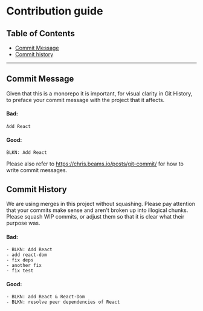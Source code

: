 # Contribution guide

## Table of Contents

* [Commit Message](#commit-message)
* [Commit history](#commit-history)

---

## Commit Message

Given that this is a monorepo it is important, for visual clarity in Git History, to preface your commit message with the project that it affects.

#### Bad:

```
Add React
```

#### Good:

```
BLKN: Add React
```

Please also refer to https://chris.beams.io/posts/git-commit/ for how to write commit messages.

## Commit History

We are using merges in this project without squashing. Please pay attention that your commits make sense and aren't broken up into illogical chunks. Please squash WIP commits, or adjust them so that it is clear what their purpose was.

#### Bad:

```
- BLKN: Add React
- add react-dom
- fix deps
- another fix
- fix test
```

#### Good:

```
- BLKN: add React & React-Dom
- BLKN: resolve peer dependencies of React
```
